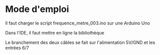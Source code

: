 # Mode d'emploi

Il faut charger le script frequence_metre_003.ino sur une Arduino Uno

Dans l'IDE, il faut mettre en ligne la bibliothèque 

Le branchement des deux câbles se fait sur l'alimentation 5V/GND et les entrées 6/7

